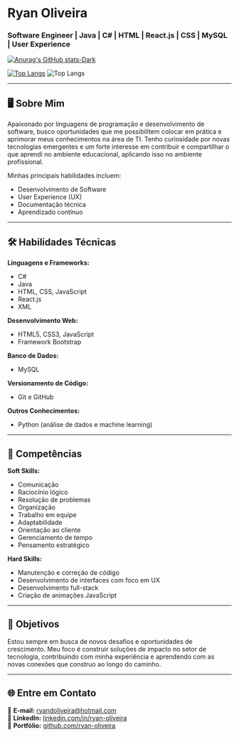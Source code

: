 # Ryan Oliveira
### Software Engineer | Java | C# | HTML | React.js | CSS | MySQL | User Experience  
[![Anurag's GitHub stats-Dark](https://github-readme-stats.vercel.app/api?username=ryandoliveira&show_icons=true&theme=dark#gh-dark-mode-only)](https://github.com/anuraghazra/github-readme-stats#gh-dark-mode-only)

[![Top Langs](https://github-readme-stats.vercel.app/api/top-langs/?username=ryandoliveira&layout=pie)](https://github.com/anuraghazra/github-readme-stats)
![Top Langs](https://github-readme-stats.vercel.app/api/top-langs/?username=ryandoliveira&hide_progress=true)



<div>
 
 <link rel="stylesheet" type='text/css' href="https://cdn.jsdelivr.net/gh/devicons/devicon@latest/devicon.min.css" />
          
  </div>


 
          

---

## 🖥️ Sobre Mim  
Apaixonado por linguagens de programação e desenvolvimento de software, busco oportunidades que me possibilitem colocar em prática e aprimorar meus conhecimentos na área de TI. Tenho curiosidade por novas tecnologias emergentes e um forte interesse em contribuir e compartilhar o que aprendi no ambiente educacional, aplicando isso no ambiente profissional.  

Minhas principais habilidades incluem:  
- Desenvolvimento de Software  
- User Experience (UX)  
- Documentação técnica  
- Aprendizado contínuo  

---

## 🛠️ Habilidades Técnicas  

**Linguagens e Frameworks:**  
- C#  
- Java  
- HTML, CSS, JavaScript  
- React.js  
- XML  

**Desenvolvimento Web:**  
- HTML5, CSS3, JavaScript  
- Framework Bootstrap  

**Banco de Dados:**  
- MySQL  

**Versionamento de Código:**  
- Git e GitHub  

**Outros Conhecimentos:**  
- Python (análise de dados e machine learning)  

---

## 🧠 Competências  

**Soft Skills:**  
- Comunicação  
- Raciocínio lógico  
- Resolução de problemas  
- Organização  
- Trabalho em equipe  
- Adaptabilidade  
- Orientação ao cliente  
- Gerenciamento de tempo  
- Pensamento estratégico  

**Hard Skills:**  
- Manutenção e correção de código  
- Desenvolvimento de interfaces com foco em UX  
- Desenvolvimento full-stack  
- Criação de animações JavaScript  

---

## 🚀 Objetivos  
Estou sempre em busca de novos desafios e oportunidades de crescimento. Meu foco é construir soluções de impacto no setor de tecnologia, contribuindo com minha experiência e aprendendo com as novas conexões que construo ao longo do caminho.  

---

## 🌐 Entre em Contato  
📧 **E-mail:** ryandoliveira@hotmail.com  
💼 **LinkedIn:** [linkedin.com/in/ryan-oliveira](https://www.linkedin.com/in/ryan-oliveira-2b54092a1/)  
📂 **Portfólio:** [github.com/ryan-oliveira](https://meu-portfolio1-2025.vercel.app/)  
